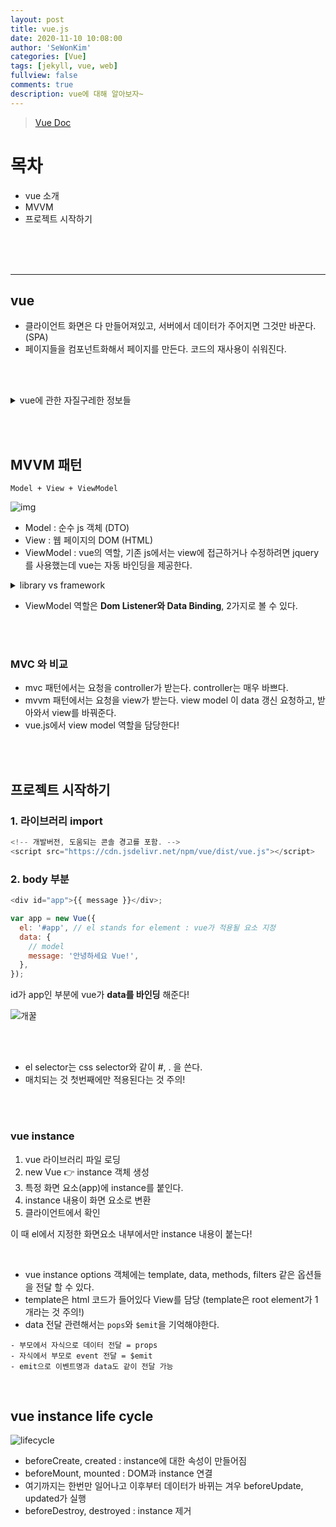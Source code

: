 ```yaml
---
layout: post
title: vue.js
date: 2020-11-10 10:08:00
author: 'SeWonKim'
categories: [Vue]
tags: [jekyll, vue, web]
fullview: false
comments: true
description: vue에 대해 알아보자~
---
```


> [Vue Doc](https://kr.vuejs.org/v2/guide/index.html)

# 목차

- vue 소개
- MVVM
- 프로젝트 시작하기

&nbsp;  
&nbsp;  
&nbsp;

---

## vue

- 클라이언트 화면은 다 만들어져있고, 서버에서 데이터가 주어지면 그것만 바꾼다. (SPA)
- 페이지들을 컴포넌트화해서 페이지를 만든다. 코드의 재사용이 쉬워진다.

&nbsp;  
&nbsp;

<details>
<summary>vue에 관한 자질구레한 정보들</summary>
<div markdown="1">

- google에서 Angular.js로 개발하던 Evan You(중국사람...!)가 만들었다.
- Evan You가 Angular에서 제일 좋아한 부분만 뽑아서 정말 가볍게 만든 프로젝트이다.
- 중국 JS 시장에서도 사용자가 많다. 알리바바, 텐센트, 바이두에서도 사용된다고 한다.
- Evan Your가 만화를 좋아하기 때문에 vue릴리즈에 애니 이름을 기반으로 한 코드를 가지고 있다...!

</div>
</details>

&nbsp;  
&nbsp;

## MVVM 패턴

`Model + View + ViewModel`

![img](https://t1.daumcdn.net/cfile/tistory/999E6F355EC294E425)

- Model : 순수 js 객체 (DTO)
- View : 웹 페이지의 DOM (HTML)
- ViewModel : vue의 역할, 기존 js에서는 view에 접근하거나 수정하려면 jquery를 사용했는데 vue는 자동 바인딩을 제공한다.

<details>
<summary>library vs framework</summary>
<div markdown="1">

- library : 주체가 개발자에게 있다. 필요없으면 안쓰고, 필요하면 쓰고
- framework : 주체가 프레임워크에 있다. 프레임워크의 규칙에 개발자가 맞추어야 함.

</div>
</details>

- ViewModel 역할은 **Dom Listener와 Data Binding**, 2가지로 볼 수 있다.

&nbsp;  
&nbsp;

### MVC 와 비교

- mvc 패턴에서는 요청을 controller가 받는다. controller는 매우 바쁘다.
- mvvm 패턴에서는 요청을 view가 받는다. view model 이 data 갱신 요청하고, 받아와서 view를 바꿔준다.
- vue.js에서 view model 역할을 담당한다!

&nbsp;  
&nbsp;

## 프로젝트 시작하기

### 1. 라이브러리 import

```javascript
<!-- 개발버전, 도움되는 콘솔 경고를 포함. -->
<script src="https://cdn.jsdelivr.net/npm/vue/dist/vue.js"></script>
```

### 2. body 부분

```javascript
<div id="app">{{ message }}</div>;

var app = new Vue({
  el: '#app', // el stands for element : vue가 적용될 요소 지정
  data: {
    // model
    message: '안녕하세요 Vue!',
  },
});
```

id가 app인 부분에 vue가 **data를 바인딩** 해준다!

![개꿀](https://app.jjalbang.today/jjv1EN.jpg)

&nbsp;  
&nbsp;

- el selector는 css selector와 같이 #, . 을 쓴다.
- 매치되는 것 첫번째에만 적용된다는 것 주의!

&nbsp;  
&nbsp;

### vue instance

1. vue 라이브러리 파일 로딩
2. new Vue 👉 instance 객체 생성
3. 특정 화면 요소(app)에 instance를 붙인다.
4. instance 내용이 화면 요소로 변환
5. 클라이언트에서 확인

이 때 el에서 지정한 화면요소 내부에서만 instance 내용이 붙는다!

&nbsp;

- vue instance options 객체에는 template, data, methods, filters 같은 옵션들을 전달 할 수 있다.
- template은 html 코드가 들어있다 View를 담당 (template은 root element가 1개라는 것 주의!)
- data 전달 관련해서는 `pops`와 `$emit`을 기억해야한다.

```
- 부모에서 자식으로 데이터 전달 = props
- 자식에서 부모로 event 전달 = $emit
- emit으로 이벤트명과 data도 같이 전달 가능
```

&nbsp;

## vue instance life cycle

![lifecycle](https://kr.vuejs.org/images/lifecycle.png)

- beforeCreate, created : instance에 대한 속성이 만들어짐
- beforeMount, mounted : DOM과 instance 연결
- 여기까지는 한번만 일어나고 이후부터 데이터가 바뀌는 겨우 beforeUpdate, updated가 실행
- beforeDestroy, destroyed : instance 제거

&nbsp;  
&nbsp;

